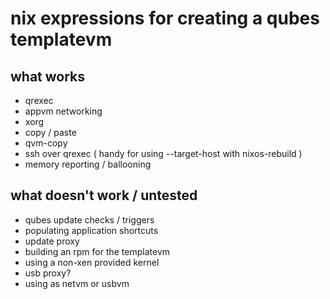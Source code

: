 # nix expressions for creating a qubes templatevm

## what works
- qrexec
- appvm networking
- xorg
- copy / paste
- qvm-copy
- ssh over qrexec ( handy for using --target-host with nixos-rebuild )
- memory reporting / ballooning

## what doesn't work / untested
- qubes update checks / triggers 
- populating application shortcuts
- update proxy
- building an rpm for the templatevm
- using a non-xen provided kernel
- usb proxy?
- using as netvm or usbvm
